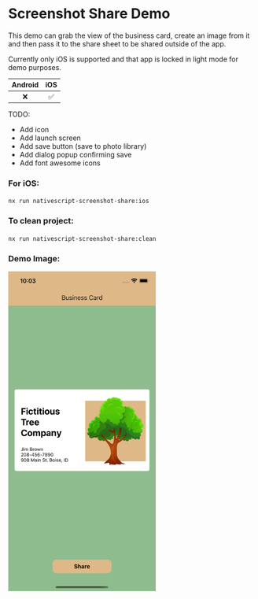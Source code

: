 # Screenshot Share Demo

This demo can grab the view of the business card, create an image from it and then pass it to the share sheet to be shared outside of the app.

Currently only iOS is supported and that app is locked in light mode for demo purposes.

| Android |        iOS         |
| :-----: | :----------------: |
|   :x:   | :white_check_mark: |

TODO:
* Add icon
* Add launch screen
* Add save button (save to photo library)
* Add dialog popup confirming save
* Add font awesome icons

### For iOS:

`nx run nativescript-screenshot-share:ios`

### To clean project:

`nx run nativescript-screenshot-share:clean`

### Demo Image:

<img width="300" height="650" src="demo.png"></img>
